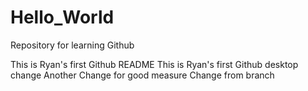# Hello_World
Repository for learning Github

This is Ryan's first Github README
This is Ryan's first Github desktop change
Another Change for good measure
Change from branch
